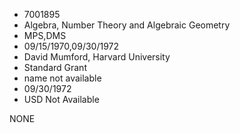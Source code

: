 * 7001895
* Algebra, Number Theory and Algebraic Geometry
* MPS,DMS
* 09/15/1970,09/30/1972
* David Mumford, Harvard University
* Standard Grant
*   name not available
* 09/30/1972
* USD Not Available

NONE